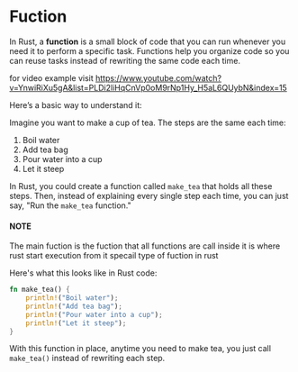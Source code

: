 # Fuction

In Rust, a **function** is a small block of code that you can run whenever you need it to perform a specific task. Functions help you organize code so you can reuse tasks instead of rewriting the same code each time.

for video example visit https://www.youtube.com/watch?v=YnwiRiXu5gA&list=PLDi2liHqCnVp0oM9rNp1Hy_H5aL6QUybN&index=15

Here’s a basic way to understand it:

Imagine you want to make a cup of tea. The steps are the same each time:

1. Boil water
2. Add tea bag
3. Pour water into a cup
4. Let it steep

In Rust, you could create a function called `make_tea` that holds all these steps. Then, instead of explaining every single step each time, you can just say, "Run the `make_tea` function."

#### NOTE
The main fuction is the fuction that all functions are call inside it is where rust start execution from it specail type of fuction in rust

Here's what this looks like in Rust code:

```rust
fn make_tea() {
    println!("Boil water");
    println!("Add tea bag");
    println!("Pour water into a cup");
    println!("Let it steep");
}
```

With this function in place, anytime you need to make tea, you just call `make_tea()` instead of rewriting each step.
